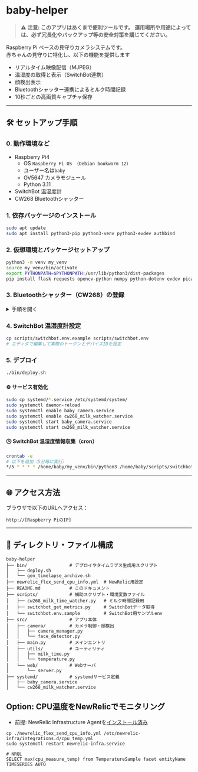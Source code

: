 # baby-helper

> ⚠️ **注意: このアプリはあくまで便利ツールです。**
> **運用場所や用途によっては、必ず冗長化やバックアップ等の安全対策を講じてください。**

Raspberry Pi ベースの見守りカメラシステムです。  
赤ちゃんの見守りに特化し、以下の機能を提供します

- リアルタイム映像配信（MJPEG）
- 温湿度の取得と表示（SwitchBot連携）
- 顔検出表示
- Bluetoothシャッター連携によるミルク時間記録
- 10秒ごとの高画質キャプチャ保存

---

## 🛠️ セットアップ手順

### 0. 動作環境など

- Raspberry Pi4
  - OS `Raspberry Pi OS （Debian bookworm 12）`
  - ユーザー名は`baby`
  - OV5647 カメラモジュール
  - Python 3.11
- SwitchBot 温湿度計
- CW268 Bluetoothシャッター

### 1. 依存パッケージのインストール

```bash
sudo apt update
sudo apt install python3-pip python3-venv python3-evdev authbind
```

### 2. 仮想環境とパッケージセットアップ

```bash
python3 -m venv my_venv
source my_venv/bin/activate
export PYTHONPATH=$PYTHONPATH:/usr/lib/python3/dist-packages
pip install flask requests opencv-python numpy python-dotenv evdev picamera2
```

### 3. Bluetoothシャッター（CW268）の登録

<details><summary>手順を開く</summary>

```bash
bluetoothctl
power on
scan on
# 該当のデバイス名を見つけたらアドレスを指定 (e.g. "CW Shutter XX:XX:XX:XX:XX")
pair XX:XX:XX:XX:XX:XX
trust XX:XX:XX:XX:XX:XX
connect XX:XX:XX:XX:XX:XX
```

ルール設定：

```bash
sudo vi /etc/udev/rules.d/99-cw268.rules

# 登録内容
# KERNEL=="event*", SUBSYSTEM=="input", ATTRS{name}=="CW Shutter", SYMLINK+="input/cw268_milk"
```

```bash
sudo udevadm control --reload-rules
sudo udevadm trigger
sudo usermod -aG input baby
```

</details>

### 4. SwitchBot 温湿度計設定

```bash
cp scripts/switchbot.env.example scripts/switchbot.env
# エディタで編集して実際のトークンとデバイスIDを設定
```

### 5. デプロイ

```bash
./bin/deploy.sh
```

#### ⚙️ サービス有効化

```bash
sudo cp systemd/*.service /etc/systemd/system/
sudo systemctl daemon-reload
sudo systemctl enable baby_camera.service
sudo systemctl enable cw268_milk_watcher.service
sudo systemctl start baby_camera.service
sudo systemctl start cw268_milk_watcher.service
```

#### 🕒 SwitchBot 温湿度情報収集（cron）

```bash
crontab -e
# 以下を追加（5分毎に実行）
*/5 * * * * /home/baby/my_venv/bin/python3 /home/baby/scripts/switchbot_get_metrics.py
```

---

## 🌐 アクセス方法

ブラウザで以下のURLへアクセス：

```
http://[Raspberry PiのIP]
```

---

## 📁 ディレクトリ・ファイル構成

```
baby-helper
├── bin/                # デプロイやタイムラプス生成用スクリプト
│   ├── deploy.sh
│   └── gen_timelapse_archive.sh
├── newrelic_flex_send_cpu_info.yml  # NewRelic用設定
├── README.md           # このドキュメント
├── scripts/            # 補助スクリプト・環境変数ファイル
│   ├── cw268_milk_time_watcher.py   # ミルク時間記録用
│   ├── switchbot_get_metrics.py     # SwitchBotデータ取得
│   └── switchbot.env.sample         # SwitchBot用サンプルenv
├── src/                # アプリ本体
│   ├── camera/         # カメラ制御・顔検出
│   │   ├── camera_manager.py
│   │   └── face_detector.py
│   ├── main.py         # メインエントリ
│   ├── utils/          # ユーティリティ
│   │   ├── milk_time.py
│   │   └── temperature.py
│   └── web/            # Webサーバ
│       └── server.py
├── systemd/            # systemdサービス定義
│   ├── baby_camera.service
│   └── cw268_milk_watcher.service
```

## Option: CPU温度をNewRelicでモニタリング

- 前提: NewRelic Infrastructure Agentを[インストール済み](https://docs.newrelic.com/jp/docs/infrastructure/infrastructure-agent/linux-installation/package-manager-install/)

```
cp ./newrelic_flex_send_cpu_info.yml /etc/newrelic-infra/integrations.d/cpu_temp.yml
sudo systemctl restart newrelic-infra.service
```

```
# NRQL
SELECT max(cpu_measure_temp) from TemperatureSample facet entityName TIMESERIES AUTO
```
